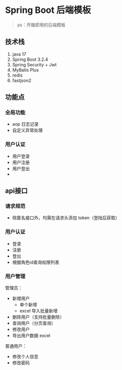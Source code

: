 # Spring Boot 后端模板

> ps：开箱即用的后端模板

## 技术栈

1. java 17
2. Spring Boot 3.2.4
3. Spring Security + Jwt
4. MyBatis Plus
5. redis
6. fastjson2



## 功能点



### 全局功能

- aop 日志记录
- 自定义异常处理



### 用户认证

- 用户登录
- 用户注册
- 用户登出
- 







## api接口

### 请求规范

- 除匿名接口外，均需在请求头添加 token（登陆后获取）



### 用户认证

- 登录
- 注册
- 登出
- 根据角色id查询权限列表



### 用户管理

管理员：

- 新增用户
  - 单个新增
  - excel 导入批量新增
- 删除用户（支持批量删除）
- 查询用户（分页查询）
- 修改用户
- 导出用户数据 excel



普通用户：

- 修改个人信息
- 修改密码









